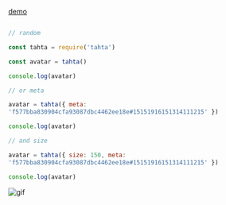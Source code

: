 [demo](https://jsfiddle.net/a3216d3t/2/)

```javascript

// random

const tahta = require('tahta')

const avatar = tahta()

console.log(avatar)

// or meta

avatar = tahta({ meta:
'f577bba830904cfa93087dbc4462ee18e#15151916151314111215' })

console.log(avatar)

// and size

avatar = tahta({ size: 150, meta:
'f577bba830904cfa93087dbc4462ee18e#15151916151314111215' })

console.log(avatar)

```

![gif](https://media.giphy.com/media/dQwzWuis5Re8M/giphy.gif)
